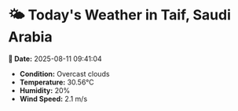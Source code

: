 # 🌤️ Today's Weather in Taif, Saudi Arabia

**📅 Date:** 2025-08-11 09:41:04

- **Condition:** Overcast clouds
- **Temperature:** 30.56°C
- **Humidity:** 20%
- **Wind Speed:** 2.1 m/s
